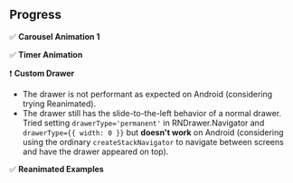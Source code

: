 ## Progress

✅ <b>Carousel Animation 1</b>

✅ <b>Timer Animation</b>

❗️ <b>Custom Drawer</b>
* The drawer is not performant as expected on Android (considering trying Reanimated).
* The drawer still has the slide-to-the-left behavior of a normal drawer. Tried setting <code>drawerType='permanent'</code> in RNDrawer.Navigator and <code>drawerType={{ width: 0 }}</code> but **doesn't work** on Android (considering using the ordinary <code>createStackNavigator</code> to navigate between screens and have the drawer appeared on top).

✅ <b>Reanimated Examples</b>